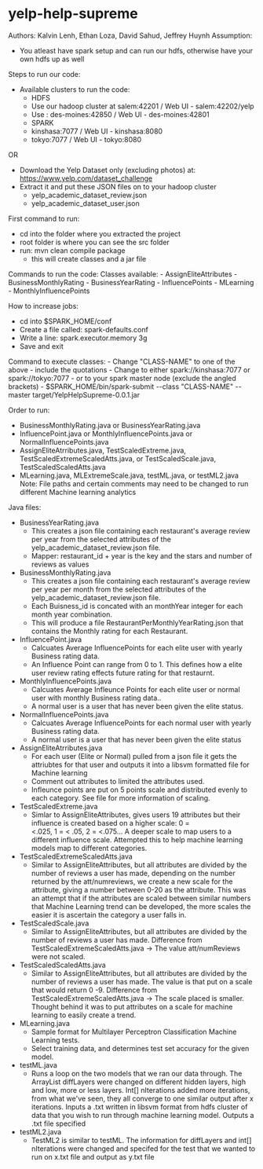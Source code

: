 # yelp-help-supreme
Authors: Kalvin Lenh, Ethan Loza, David Sahud, Jeffrey Huynh
Assumption:
  - You atleast have spark setup and can run our hdfs, otherwise have your own hdfs up as well

Steps to run our code:
  - Available clusters to run the code:
    * HDFS
    - Use our hadoop cluster at salem:42201 / Web UI - salem:42202/yelp
    - Use : des-moines:42850 / Web UI - des-moines:42801
    * SPARK
    - kinshasa:7077 / Web UI - kinshasa:8080
    - tokyo:7077 / Web UI - tokyo:8080

  OR

  - Download the Yelp Dataset only (excluding photos) at: https://www.yelp.com/dataset_challenge
  - Extract it and put these JSON files on to your hadoop cluster
    - yelp_academic_dataset_review.json
    - yelp_academic_dataset_user.json

First command to run:
  - cd into the folder where you extracted the project
  - root folder is where you can see the src folder
  - run: mvn clean compile package
    - this will create classes and a jar file

Commands to run the code:
  Classes available:
    - AssignEliteAttributes
    - BusinessMonthlyRating
    - BusinessYearRating
    - InfluencePoints
    - MLearning
    - MonthlyInfluencePoints

How to increase jobs:
  - cd into $SPARK_HOME/conf
  - Create a file called: spark-defaults.conf
  - Write a line: spark.executor.memory 3g
  - Save and exit

Command to execute classes:
    - Change "CLASS-NAME" to one of the above
      - include the quotations
    - Change <SPARK-MASTER> to either spark://kinshasa:7077 or spark://tokyo:7077
      - or to your spark master node (exclude the angled brackets)
    - $SPARK_HOME/bin/spark-submit --class "CLASS-NAME" --master <SPARK-MASTER> target/YelpHelpSupreme-0.0.1.jar

Order to run: 
  - BusinessMonthlyRating.java or BusinessYearRating.java
  - InfluencePoint.java or MonthlyInfluencePoints.java or NormalInfluencePoints.java
  - AssignEliteAtrributes.java, TestScaledExtreme.java, TestScaledExtremeScaledAtts.java, or TestScaledScale.java, TestScaledScaledAtts.java
  - MLearning.java, MLExtremeScale.java, testML.java, or testML2.java
  Note: File paths and certain comments may need to be changed to run different Machine learning analytics
    
Java files:
  - BusinessYearRating.java
    - This creates a json file containing each restaurant's average review per year
      from the selected attributes of the yelp_academic_dataset_review.json file.
    - Mapper: restaurant_id + year is the key and the stars and number of reviews as values
  - BusinessMonthlyRating.java
    - This creates a json file containing each restaurant's average review per year per month
      from the selected attributes of the yelp_academic_dataset_review.json file.
    - Each Buisness_id is concated with an monthYear integer for each month year combination.
    - This will produce a file RestaurantPerMonthlyYearRating.json that contains the Monthly rating for each Restaurant.
  - InfluencePoint.java
    - Calcuates Average InfluencePoints for each elite user with yearly Business rating data.
    - An Influence Point can range from 0 to 1. This defines how a elite user review rating effects future rating for that restaurnt.
  - MonthlyInfluencePoints.java
    - Calcuates Average Infleunce Points for each elite user or normal user with monthly Business rating data..
    - A normal user is a user that has never been given the elite status.
  - NormalInfluencePoints.java
    - Calcuates Average InfluencePoints for each normal user with yearly Business rating data.
    - A normal user is a user that has never been given the elite status
  - AssignEliteAtrributes.java
    - For each user (Elite or Normal) pulled from a json file it gets the attriubtes for that user and outputs it into a libsvm formatted file for Machine learning
    - Comment out attributes to limited the attributes used.
    - Infleunce points are put on 5 points scale and distributed evenly to each category. See file for more information of scaling.
  - TestScaledExtreme.java
    - Simlar to AssignEliteAttributes, gives users 19 attributes but their influence is created based on a higher scale: 0 =     
    <.025, 1 = < .05, 2 = <.075... A deeper scale to map users to a different influence scale. Attempted this to help machine 
    learning models map to different categories.
  - TestScaledExtremeScaledAtts.java
    - Similar to AssignEliteAttributes, but all attributes are divided by the number of reviews a user has made, depending on the 
    number returned by the att/numreviews, we create a new scale for the attribute, giving a number between 0-20 as the 
    attribute. This was an attempt that if the attributes are scaled between similar numbers that Machine Learning trend can be 
    developed, the more scales the easier it is ascertain the category a user falls in.
  - TestScaledScale.java
    - Similar to AssignEliteAttributes, but all attributes are divided by the number of reviews a user has made. Difference from 
    TestScaledExtremeScaledAtts.java -> The value att/numReviews were not scaled. 
  - TestScaledScaledAtts.java
    - Similar to AssignEliteAttributes, but all attributes are divided by the number of reviews a user has made. The value is that 
    put on a scale that would return 0 -9. Difference from TestScaledExtremeScaledAtts.java -> The scale placed is smaller. 
    Thought behind it was to put attributes on a scale for machine learning to easily create a trend.
  - MLearning.java
    - Sample format for Multilayer Perceptron Classification Machine Learning tests.
    - Select training data, and determines test set accuracy for the given model.
  - testML.java
    - Runs a loop on the two models that we ran our data through. The ArrayList diffLayers were changed on different hidden layers, high and low, more or less layers. Int[] nIterations added more iterations, from what we've seen, they all converge to one similar output after x iterations. Inputs a .txt written in libsvm format from hdfs cluster of data that you wish to run through machine learning model. Outputs a .txt file specified
  - testML2.java
    - TestML2 is similar to testML. The information for diffLayers and int[] nIterations were changed and specifed for the test that we wanted to run on x.txt file and output as y.txt file
